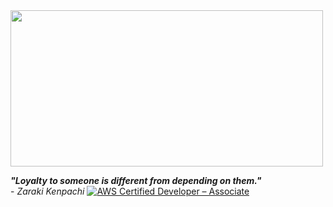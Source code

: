 <img src="https://media.giphy.com/media/M1oPO3TchPJS/giphy.gif" width="500px" height="250px"/> 

**_"Loyalty to someone is different from depending on them."_**   
                                             - _Zaraki Kenpachi_
[![AWS Certified Developer – Associate](https://images.credly.com/size/110x110/images/e4f4c881-d895-40f3-8683-c161ae36a54f.png)]([https://www.credly.com/badges/e4f4c881-d895-40f3-8683-c161ae36a54f/public_url](https://www.credly.com/badges/e4f4c881-d895-40f3-8683-c161ae36a54f/public_url))
